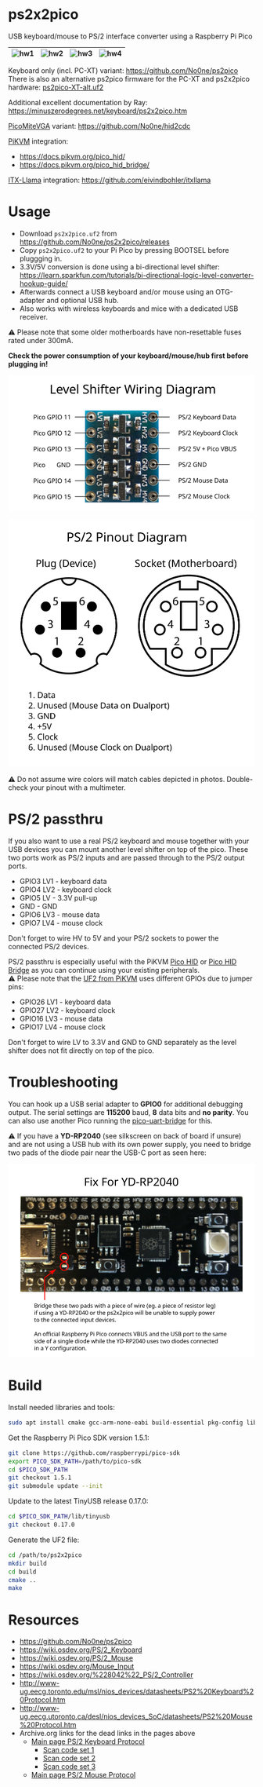 # ps2x2pico
USB keyboard/mouse to PS/2 interface converter using a Raspberry Pi Pico


|![hw1](https://raw.githubusercontent.com/No0ne/ps2x2pico/main/doc/hw1.jpg) |![hw2](https://raw.githubusercontent.com/No0ne/ps2x2pico/main/doc/hw2.jpg) |![hw3](https://raw.githubusercontent.com/No0ne/ps2x2pico/main/doc/hw3.jpg) |![hw4](https://raw.githubusercontent.com/No0ne/ps2x2pico/main/doc/hw4.jpg) |
|-|-|-|-|

Keyboard only (incl. PC-XT) variant: https://github.com/No0ne/ps2pico  
There is also an alternative ps2pico firmware for the PC-XT and ps2x2pico hardware: [ps2pico-XT-alt.uf2](https://github.com/No0ne/ps2pico/releases/tag/2.2)

Additional excellent documentation by Ray: https://minuszerodegrees.net/keyboard/ps2x2pico.htm

[PicoMiteVGA](https://geoffg.net/picomitevga.html) variant: https://github.com/No0ne/hid2cdc

[PiKVM](https://pikvm.org) integration:
* https://docs.pikvm.org/pico_hid/
* https://docs.pikvm.org/pico_hid_bridge/

[ITX-Llama](https://www.vogons.org/viewtopic.php?t=93480) integration:
https://github.com/eivindbohler/itxllama

# Usage
* Download `ps2x2pico.uf2` from https://github.com/No0ne/ps2x2pico/releases
* Copy `ps2x2pico.uf2` to your Pi Pico by pressing BOOTSEL before pluggging in.
* 3.3V/5V conversion is done using a bi-directional level shifter: https://learn.sparkfun.com/tutorials/bi-directional-logic-level-converter-hookup-guide/
* Afterwards connect a USB keyboard and/or mouse using an OTG-adapter and optional USB hub.
* Also works with wireless keyboards and mice with a dedicated USB receiver.


⚠️ Please note that some older motherboards have non-resettable fuses rated
under 300mA.

**Check the power consumption of your keyboard/mouse/hub first before plugging
in!**

![Level Shifter wiring diagram](doc/Level_shifter_diagram.svg)

![PS/2 Pinout diagram](doc/MiniDIN-6_Connector_Pinout_both_sides_CC0.svg)

⚠️ Do not assume wire colors will match cables depicted in photos. Double-check
your pinout with a multimeter.

# PS/2 passthru
If you also want to use a real PS/2 keyboard and mouse together with your USB devices you can mount another level shifter on top of the pico. These two ports work as PS/2 inputs and are passed through to the PS/2 output ports.
* GPIO3 LV1 - keyboard data
* GPIO4 LV2 - keyboard clock
* GPIO5 LV - 3.3V pull-up
* GND - GND
* GPIO6 LV3 - mouse data
* GPIO7 LV4 - mouse clock

Don't forget to wire HV to 5V and your PS/2 sockets to power the connected PS/2 devices.

PS/2 passthru is especially useful with the PiKVM [Pico HID](https://docs.pikvm.org/pico_hid/) or [Pico HID Bridge](https://docs.pikvm.org/pico_hid_bridge/) as you can continue using your existing peripherals.  
⚠️ Please note that the [UF2 from PiKVM](https://github.com/pikvm/kvmd/releases) uses different GPIOs due to jumper pins:
* GPIO26 LV1 - keyboard data
* GPIO27 LV2 - keyboard clock
* GPIO16 LV3 - mouse data
* GPIO17 LV4 - mouse clock

Don't forget to wire LV to 3.3V and GND to GND separately as the level shifter does not fit directly on top of the pico. 

# Troubleshooting
You can hook up a USB serial adapter to **GPIO0** for additional debugging output. The serial settings are **115200** baud, **8** data bits and **no parity**. You can also use another Pico running the [pico-uart-bridge](https://github.com/Noltari/pico-uart-bridge) for this.

⚠️ If you have a **YD-RP2040** (see silkscreen on back of board if unsure) and
are not using a USB hub with its own power supply, you need to bridge two pads
of the diode pair near the USB-C port as seen here:

![Fix for YD-RP2040](doc/YD-RP2040_fix.svg)

# Build

Install needed libraries and tools:

```sh
sudo apt install cmake gcc-arm-none-eabi build-essential pkg-config libusb-1.0-0-dev libusb-1.0-0
```

Get the Raspberry Pi Pico SDK version 1.5.1:

```sh
git clone https://github.com/raspberrypi/pico-sdk
export PICO_SDK_PATH=/path/to/pico-sdk
cd $PICO_SDK_PATH
git checkout 1.5.1
git submodule update --init
```

Update to the latest TinyUSB release 0.17.0:
```sh
cd $PICO_SDK_PATH/lib/tinyusb
git checkout 0.17.0
```

Generate the UF2 file:
```sh
cd /path/to/ps2x2pico
mkdir build
cd build
cmake ..
make
```

# Resources
* https://github.com/No0ne/ps2pico
* https://wiki.osdev.org/PS/2_Keyboard
* https://wiki.osdev.org/PS/2_Mouse
* https://wiki.osdev.org/Mouse_Input
* https://wiki.osdev.org/%228042%22_PS/2_Controller
* http://www-ug.eecg.toronto.edu/msl/nios_devices/datasheets/PS2%20Keyboard%20Protocol.htm
* http://www-ug.eecg.utoronto.ca/desl/nios_devices_SoC/datasheets/PS2%20Mouse%20Protocol.htm
* Archive.org links for the dead links in the pages above
  * [Main page PS/2 Keyboard Protocol](https://web.archive.org/web/20160414014033if_/http://www.computer-engineering.org/ps2keyboard/)
    * [Scan code set 1](https://web.archive.org/web/20160410193756if_/http://www.computer-engineering.org/ps2keyboard/scancodes1.html)
    * [Scan code set 2](https://web.archive.org/web/20160414030011if_/http://www.computer-engineering.org/ps2keyboard/scancodes2.html)
    * [Scan code set 3](https://web.archive.org/web/20160410184920if_/http://www.computer-engineering.org/ps2keyboard/scancodes3.html)
  * [Main page PS/2 Mouse Protocol](https://web.archive.org/web/20160414013310if_/http://www.computer-engineering.org/ps2mouse/)
